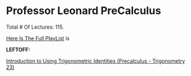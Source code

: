 # Professor Leonard PreCalculus

Total # Of Lectures: 115.

[Here Is The Full PlayList](https://www.youtube.com/playlist?list=PLDesaqWTN6ESsmwELdrzhcGiRhk5DjwLP)
is

**LEFTOFF:**

[Introduction to Using Trigonometric Identities (Precalculus - Trigonometry 23)](https://www.youtube.com/watch?v=yIMR-3c1wP8)
